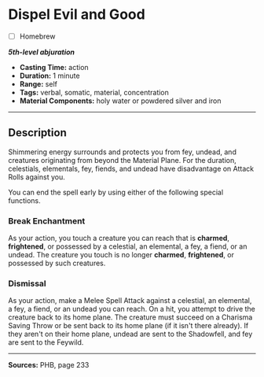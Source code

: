 # Dispel Evil and Good
- [ ] Homebrew

***5th-level abjuration***
- **Casting Time:** action
- **Duration:** 1 minute
- **Range:** self
- **Tags:** verbal, somatic, material, concentration
- **Material Components:** holy water or powdered silver and iron

---

## Description
Shimmering energy surrounds and protects you from fey, undead, and creatures originating from beyond the Material Plane.
For the duration, celestials, elementals, fey, fiends, and undead have disadvantage on Attack Rolls against you.

You can end the spell early by using either of the following special functions.

### Break Enchantment
As your action, you touch a creature you can reach that is **charmed**, **frightened**, or possessed by a celestial, an elemental, a fey, a fiend, or an undead.
The creature you touch is no longer **charmed**, **frightened**, or possessed by such creatures.

### Dismissal
As your action, make a Melee Spell Attack against a celestial, an elemental, a fey, a fiend, or an undead you can reach.
On a hit, you attempt to drive the creature back to its home plane.
The creature must succeed on a Charisma Saving Throw or be sent back to its home plane (if it isn't there already).
If they aren't on their home plane, undead are sent to the Shadowfell, and fey are sent to the Feywild.

---

**Sources:** PHB, page 233
